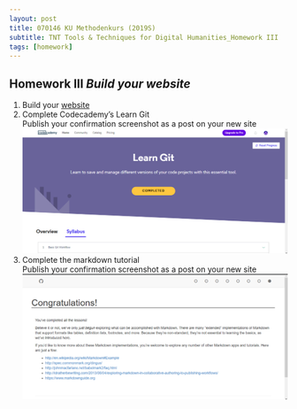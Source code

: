 ```yaml
---
layout: post
title: 070146 KU Methodenkurs (2019S)
subtitle: TNT Tools & Techniques for Digital Humanities_Homework III
tags: [homework]
---
```


## Homework III _Build your website_ 
1. Build your [website](https://phaenna.github.io)   
2. Complete Codecademy’s Learn Git   
	Publish your confirmation screenshot as a post on your new site   
	![Codecademy HW](/img/HW_Codecademy.png)   
3. Complete the markdown tutorial   
	Publish your confirmation screenshot as a post on your new site   
	![Markdown HW](/img/HW_Markdown.png)
      
